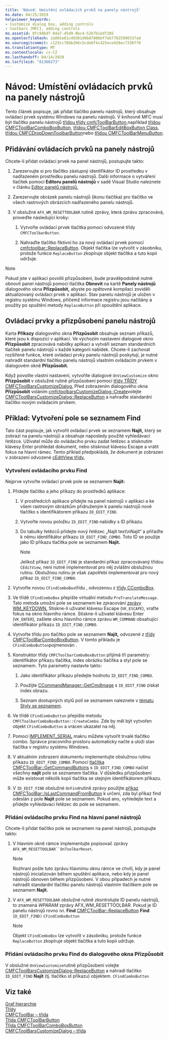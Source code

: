 ```yaml
---
title: 'Návod: Umístění ovládacích prvků na panely nástrojů'
ms.date: 04/25/2019
helpviewer_keywords:
- Customize dialog box, adding controls
- toolbars [MFC], adding controls
ms.assetid: 8fc94bdf-0da7-45d9-8bc4-52b7b1edf205
ms.openlocfilehash: 2a801e61c49301d9b8780bbf7eb77025990337ad
ms.sourcegitcommit: c123cc76bb2b6c5cde6f4c425ece420ac733bf70
ms.translationtype: MT
ms.contentlocale: cs-CZ
ms.lasthandoff: 04/14/2020
ms.locfileid: "81360273"
---
```

# <a name="walkthrough-putting-controls-on-toolbars"></a>Návod: Umístění ovládacích prvků na panely nástrojů

Tento článek popisuje, jak přidat tlačítko panelu nástrojů, který obsahuje ovládací prvek systému Windows na panelu nástrojů. V knihovně MFC musí být tlačítko panelu nástrojů [třídou třídy cmfcToolBarButton,](../mfc/reference/cmfctoolbarbutton-class.md)například [třídou CMFCToolBarComboBoxButton](../mfc/reference/cmfctoolbarcomboboxbutton-class.md), [třídou CMFCToolBarEditBoxButton Class](../mfc/reference/cmfctoolbareditboxbutton-class.md), [třídou CMFCDropDownToolbarButton](../mfc/reference/cmfcdropdowntoolbarbutton-class.md)nebo [třídou CMFCToolBarMenuButton](../mfc/reference/cmfctoolbarmenubutton-class.md).

## <a name="adding-controls-to-toolbars"></a>Přidávání ovládacích prvků na panely nástrojů

Chcete-li přidat ovládací prvek na panel nástrojů, postupujte takto:

1. Zarezervujte si pro tlačítko zástupný identifikátor ID prostředku v nadřazeném prostředku panelu nástrojů. Další informace o vytváření tlačítek pomocí **Editoru panelů nástrojů** v sadě Visual Studio naleznete v článku [Editor panelů nástrojů.](../windows/toolbar-editor.md)

1. Zarezervujte obrázek panelu nástrojů (ikonu tlačítka) pro tlačítko ve všech rastrových obrázcích nadřazeného panelu nástrojů.

1. V obslužné `AFX_WM_RESETTOOLBAR` rutině zprávy, která zprávu zpracovává, proveďte následující kroky:

   1. Vytvořte ovládací prvek tlačítka pomocí odvozené třídy `CMFCToolbarButton`.

   1. Nahraďte tlačítko fiktivní ho za nový ovládací prvek pomocí [cmfctoolbar::ReplaceButton](../mfc/reference/cmfctoolbar-class.md#replacebutton). Objekt tlačítka lze vytvořit v zásobníku, protože funkce `ReplaceButton` zkopíruje objekt tlačítka a tuto kopii udržuje.

> [!NOTE]
> Pokud jste v aplikaci povolili přizpůsobení, bude pravděpodobně nutné obnovit panel nástrojů pomocí tlačítka **Obnovit** na kartě **Panely nástrojů** dialogového okna **Přizpůsobit,** abyste po opětovné kompilaci zoviděli aktualizovaný ovládací prvek v aplikaci. Stav panelu nástrojů je uložen v registru systému Windows, přičemž informace registru jsou načítány a použity po spuštění metody `ReplaceButton` při spouštění aplikace.

## <a name="toolbar-controls-and-customization"></a>Ovládací prvky a přizpůsobení panelu nástrojů

Karta **Příkazy** dialogového okna **Přizpůsobit** obsahuje seznam příkazů, které jsou k dispozici v aplikaci. Ve výchozím nastavení dialogové okno **Přizpůsobit** zpracovává nabídky aplikací a vytváří seznam standardních tlačítek panelu nástrojů v každé kategorii nabídek. Chcete-li zachovat rozšířené funkce, které ovládací prvky panelu nástrojů poskytují, je nutné nahradit standardní tlačítko panelu nástrojů vlastním ovládacím prvkem v dialogovém okně **Přizpůsobit.**

Když povolíte vlastní nastavení, vytvoříte dialogové `OnViewCustomize` okno **Přizpůsobit** v obslužné rutině přizpůsobení pomocí [třídy TŘÍDY CMFCToolBarsCustomizeDialog.](../mfc/reference/cmfctoolbarscustomizedialog-class.md) Před zobrazením dialogového okna **Přizpůsobit** voláním [cmfctoolbarsCustomizeDialog::Create](../mfc/reference/cmfctoolbarscustomizedialog-class.md#create)volejte [CMFCToolBarsCustomizeDialog::ReplaceButton](../mfc/reference/cmfctoolbarscustomizedialog-class.md#replacebutton) a nahraďte standardní tlačítko novým ovládacím prvkem.

## <a name="example-creating-a-find-combo-box"></a>Příklad: Vytvoření pole se seznamem Find

Tato část popisuje, jak vytvořit ovládací prvek se seznamem **Najít,** který se zobrazí na panelu nástrojů a obsahuje naposledy použité vyhledávací řetězce. Uživatel může do ovládacího prvku zadat řetězec a stisknutím klávesy Enter prohledat dokument, nebo stisknout klávesu Escape a vrátit fokus na hlavní rámec. Tento příklad předpokládá, že dokument je zobrazen v zobrazení odvozené [cEditView třídy.](../mfc/reference/ceditview-class.md)

### <a name="creating-the-find-control"></a>Vytvoření ovládacího prvku Find

Nejprve vytvořte ovládací prvek pole se seznamem **Najít:**

1. Přidejte tlačítko a jeho příkazy do prostředků aplikace:

   1. V prostředcích aplikace přidejte na panel nástrojů v aplikaci a ke všem rastrovým obrázkům přidruženým k panelu nástrojů nové tlačítko s identifikátorem příkazu `ID_EDIT_FIND`.

   1. Vytvořte novou položku `ID_EDIT_FIND` nabídky s ID příkazu.

   1. Do tabulky řetězců přidejte nový řetězec „Najít text\nNajít“ a přiřaďte k němu identifikátor příkazu `ID_EDIT_FIND_COMBO`. Toto ID se použije jako ID příkazu tlačítka pole se seznamem **Najít.**

        > [!NOTE]
        > Jelikož příkaz `ID_EDIT_FIND` je standardní příkaz zpracovávaný třídou `CEditView`, není nutné implementovat pro něj zvláštní obslužnou rutinu.  Obslužnou rutinu je však zapotřebí implementovat pro nový příkaz `ID_EDIT_FIND_COMBO`.

1. Vytvořte novou `CFindComboBox`třídu , odvozenou z [třídy CComboBox](../mfc/reference/ccombobox-class.md).

1. Ve třídě `CFindComboBox` přepište virtuální metodu `PreTranslateMessage`. Tato metoda umožní pole se seznamem ke zpracování [zprávy WM_KEYDOWN.](/windows/win32/inputdev/wm-keydown) Stiskne-li uživatel klávesu Escape (`VK_ESCAPE`), vraťte fokus na okno hlavního rámce. Stiskne-li uživatel klávesu Enter (`VK_ENTER`), zašlete oknu hlavního rámce zprávu `WM_COMMAND` obsahující identifikátor příkazu `ID_EDIT_FIND_COMBO`.

1. Vytvořte třídu pro tlačítko pole se seznamem **Najít,** odvozené z [třídy CMFCToolBarComboBoxButton](../mfc/reference/cmfctoolbarcomboboxbutton-class.md). V tomto příkladu je `CFindComboButton`pojmenován .

1. Konstruktor třídy `CMFCToolbarComboBoxButton` přijímá tři parametry: identifikátor příkazu tlačítka, index obrázku tlačítka a styl pole se seznamem. Tyto parametry nastavte takto:

   1. Jako identifikátor příkazu předejte hodnotu `ID_EDIT_FIND_COMBO`.

   1. Použijte [CCommandManager::GetCmdImage](reference/internal-classes.md) s `ID_EDIT_FIND` získat index obrazu.

   1. Seznam dostupných stylů polí se seznamem naleznete v [tématu Styly se seznamem](../mfc/reference/styles-used-by-mfc.md#combo-box-styles).

1. Ve třídě `CFindComboButton` přepište metodu `CMFCToolbarComboBoxButton::CreateCombo`. Zde by měl být vytvořen objekt `CFindComboButton` a vrácen ukazatel na něj.

1. Pomocí [IMPLEMENT_SERIAL](../mfc/reference/run-time-object-model-services.md#implement_serial) makru můžete vytvořit trvalé tlačítko combo. Správce pracovního prostoru automaticky načte a uloží stav tlačítka v registru systému Windows.

1. V aktuálním zobrazení dokumentu implementujte obslužnou rutinu příkazu `ID_EDIT_FIND_COMBO`. Pomocí [tlačítka CMFCToolBar::GetCommandButtons](../mfc/reference/cmfctoolbar-class.md#getcommandbuttons) s `ID_EDIT_FIND_COMBO` načíst všechny **najít** pole se seznamem tlačítka. V důsledku přizpůsobení může existovat několik kopií tlačítka se stejným identifikátorem příkazu.

1. V `ID_EDIT_FIND` obslužné `OnFind`rutině zprávy použijte [příkaz CMFCToolBar::IsLastCommandFromButton](../mfc/reference/cmfctoolbar-class.md#islastcommandfrombutton) k určení, zda byl příkaz find odeslán z pole **Najít** pole se seznamem. Pokud ano, vyhledejte text a přidejte vyhledávací řetězec do pole se seznamem.

### <a name="adding-the-find-control-to-the-main-toolbar"></a>Přidání ovládacího prvku Find na hlavní panel nástrojů

Chcete-li přidat tlačítko pole se seznamem na panel nástrojů, postupujte takto:

1. V hlavním okně rámce implementujte popisovač zprávy `AFX_WM_RESETTOOLBAR``OnToolbarReset`.

    > [!NOTE]
    > Rozhraní pošle tuto zprávu hlavnímu oknu rámce ve chvíli, kdy je panel nástrojů inicializován během spuštění aplikace, nebo kdy je panel nástrojů obnoven během přizpůsobení. V obou případech je nutné nahradit standardní tlačítko panelu nástrojů vlastním tlačítkem pole se seznamem **Najít.**

1. V `AFX_WM_RESETTOOLBAR` obslužné rutině zkontrolujte ID panelu nástrojů, to znamená *WPARAM* zprávy AFX_WM_RESETTOOLBAR. Pokud je ID panelu nástrojů rovno ivi. **Find** [CMFCToolBar::ReplaceButton](../mfc/reference/cmfctoolbar-class.md#replacebutton) **Find** `ID_EDIT_FIND)` `CFindComboButton`

    > [!NOTE]
    > Objekt `CFindComboBox` lze vytvořit v zásobníku, protože funkce `ReplaceButton` zkopíruje objekt tlačítka a tuto kopii udržuje.

### <a name="adding-the-find-control-to-the-customize-dialog-box"></a>Přidání ovládacího prvku Find do dialogového okna Přizpůsobit

V obslužné `OnViewCustomize`rutině přizpůsobení volejte [CMFCToolBarsCustomizeDialog::ReplaceButton](../mfc/reference/cmfctoolbarscustomizedialog-class.md#replacebutton) a nahradí tlačítko `ID_EDIT_FIND` **Najít** (tj. tlačítko id příkazu) objektem. `CFindComboButton`

## <a name="see-also"></a>Viz také

[Graf hierarchie](../mfc/hierarchy-chart.md)<br/>
[Třídy](../mfc/reference/mfc-classes.md)<br/>
[CMFCToolBar – třída](../mfc/reference/cmfctoolbar-class.md)<br/>
[Třída CMFCToolBarButton](../mfc/reference/cmfctoolbarbutton-class.md)<br/>
[Třída CMFCToolBarComboBoxButton](../mfc/reference/cmfctoolbarcomboboxbutton-class.md)<br/>
[CMFCToolBarsCustomizeDialog – třída](../mfc/reference/cmfctoolbarscustomizedialog-class.md)
